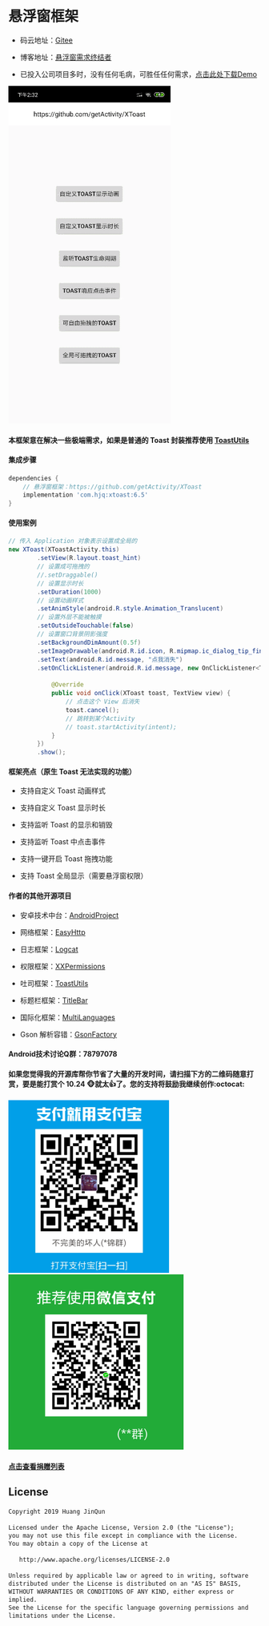 # 悬浮窗框架

* 码云地址：[Gitee](https://gitee.com/getActivity/XToast)

* 博客地址：[悬浮窗需求终结者](https://www.jianshu.com/p/247d705b87b6)

* 已投入公司项目多时，没有任何毛病，可胜任任何需求，[点击此处下载Demo](XToast.apk)

![](XToast.gif)

#### 本框架意在解决一些极端需求，如果是普通的 Toast 封装推荐使用 [ToastUtils](https://github.com/getActivity/ToastUtils)

#### 集成步骤

```groovy
dependencies {
    // 悬浮窗框架：https://github.com/getActivity/XToast
    implementation 'com.hjq:xtoast:6.5'
}
```

#### 使用案例

```java
// 传入 Application 对象表示设置成全局的
new XToast(XToastActivity.this)
        .setView(R.layout.toast_hint)
        // 设置成可拖拽的
        //.setDraggable()
        // 设置显示时长
        .setDuration(1000)
        // 设置动画样式
        .setAnimStyle(android.R.style.Animation_Translucent)
        // 设置外层不能被触摸
        .setOutsideTouchable(false)
        // 设置窗口背景阴影强度
        .setBackgroundDimAmount(0.5f)
        .setImageDrawable(android.R.id.icon, R.mipmap.ic_dialog_tip_finish)
        .setText(android.R.id.message, "点我消失")
        .setOnClickListener(android.R.id.message, new OnClickListener<TextView>() {

            @Override
            public void onClick(XToast toast, TextView view) {
                // 点击这个 View 后消失
                toast.cancel();
                // 跳转到某个Activity
                // toast.startActivity(intent);
            }
        })
        .show();
```

#### 框架亮点（原生 Toast 无法实现的功能）

* 支持自定义 Toast 动画样式

* 支持自定义 Toast 显示时长

* 支持监听 Toast 的显示和销毁

* 支持监听 Toast 中点击事件

* 支持一键开启 Toast 拖拽功能

* 支持 Toast 全局显示（需要悬浮窗权限）

#### 作者的其他开源项目

* 安卓技术中台：[AndroidProject](https://github.com/getActivity/AndroidProject)

* 网络框架：[EasyHttp](https://github.com/getActivity/EasyHttp)

* 日志框架：[Logcat](https://github.com/getActivity/Logcat)

* 权限框架：[XXPermissions](https://github.com/getActivity/XXPermissions)

* 吐司框架：[ToastUtils](https://github.com/getActivity/ToastUtils)

* 标题栏框架：[TitleBar](https://github.com/getActivity/TitleBar)

* 国际化框架：[MultiLanguages](https://github.com/getActivity/MultiLanguages)

* Gson 解析容错：[GsonFactory](https://github.com/getActivity/GsonFactory)

#### Android技术讨论Q群：78797078

#### 如果您觉得我的开源库帮你节省了大量的开发时间，请扫描下方的二维码随意打赏，要是能打赏个 10.24 :monkey_face:就太:thumbsup:了。您的支持将鼓励我继续创作:octocat:

![](https://raw.githubusercontent.com/getActivity/Donate/master/picture/pay_ali.png) ![](https://raw.githubusercontent.com/getActivity/Donate/master/picture/pay_wechat.png)

#### [点击查看捐赠列表](https://github.com/getActivity/Donate)

## License

```text
Copyright 2019 Huang JinQun

Licensed under the Apache License, Version 2.0 (the "License");
you may not use this file except in compliance with the License.
You may obtain a copy of the License at

   http://www.apache.org/licenses/LICENSE-2.0

Unless required by applicable law or agreed to in writing, software
distributed under the License is distributed on an "AS IS" BASIS,
WITHOUT WARRANTIES OR CONDITIONS OF ANY KIND, either express or implied.
See the License for the specific language governing permissions and
limitations under the License.
```
